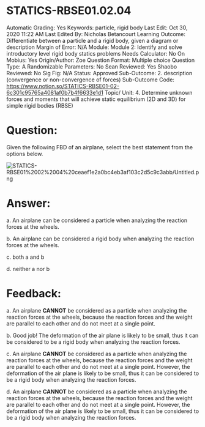 # STATICS-RBSE01.02.04

Automatic Grading: Yes
Keywords: particle, rigid body
Last Edit: Oct 30, 2020 11:22 AM
Last Edited By: Nicholas Betancourt
Learning Outcome: Differentiate between a particle and a rigid body, given a diagram or description
Margin of Error: N/A
Module: Module 2: Identify and solve introductory level rigid body statics problems
Needs Calculator: No
On Mobius: Yes
Origin/Author: Zoe
Question Format: Multiple choice
Question Type: A
Randomizable Parameters: No
Sean Reviewed: Yes
Shaobo Reviewed: No
Sig Fig: N/A
Status: Approved
Sub-Outcome: 2. description (convergence or non-convergence of forces)
Sub-Outcome Code: https://www.notion.so/STATICS-RBSE01-02-6c301c95765a4081af0b7b4f6633e1d1
Topic/ Unit: 4. Determine unknown forces and moments that will achieve static equilibrium (2D and 3D) for simple rigid bodies (RBSE)

# Question:

Given the following FBD of an airplane, select the best statement from the options below.

![STATICS-RBSE01%2002%2004%20ceaef1e2a0bc4eb3af103c2d5c9c3abb/Untitled.png](STATICS-RBSE01%2002%2004%20ceaef1e2a0bc4eb3af103c2d5c9c3abb/Untitled.png)

# Answer:

a. An airplane can be considered a particle when analyzing the reaction forces at the wheels. 

b. An airplane can be considered a rigid body when analyzing the reaction forces at the wheels. 

c. both a and b

d. neither a nor b

# Feedback:

a.  An airplane **CANNOT** be considered as a particle when analyzing the reaction forces at the wheels, because the reaction forces and the weight are parallel to each other and do not meet at a single point.  

b. Good job! The deformation of the air plane is likely to be small, thus it can be considered to be a rigid body when analyzing the reaction forces. 

c. An airplane **CANNOT** be considered as a particle when analyzing the reaction forces at the wheels, because the reaction forces and the weight are parallel to each other and do not meet at a single point.  However, the deformation of the air plane is likely to be small, thus it can be considered to be a rigid body when analyzing the reaction forces. 

d. An airplane **CANNOT** be considered as a particle when analyzing the reaction forces at the wheels, because the reaction forces and the weight are parallel to each other and do not meet at a single point.  However, the deformation of the air plane is likely to be small, thus it can be considered to be a rigid body when analyzing the reaction forces.